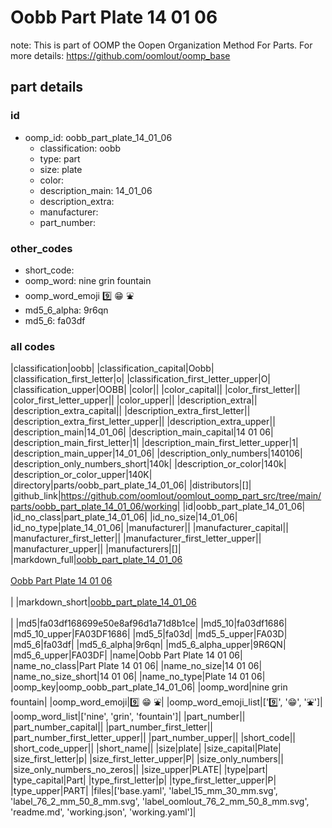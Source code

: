 # Oobb Part Plate 14 01 06  

note: This is part of OOMP the Oopen Organization Method For Parts. For more details: https://github.com/oomlout/oomp_base

##  part details





### id
* oomp_id: oobb_part_plate_14_01_06
  * classification: oobb
  * type: part
  * size: plate
  * color: 
  * description_main: 14_01_06
  * description_extra: 
  * manufacturer: 
  * part_number: 

### other_codes
* short_code: 
* oomp_word: nine grin fountain
* oomp_word_emoji :nine: :grin: :fountain:
* md5_6_alpha: 9r6qn
* md5_6: fa03df

### all codes 
|classification|oobb|
|classification_capital|Oobb|
|classification_first_letter|o|
|classification_first_letter_upper|O|
|classification_upper|OOBB|
|color||
|color_capital||
|color_first_letter||
|color_first_letter_upper||
|color_upper||
|description_extra||
|description_extra_capital||
|description_extra_first_letter||
|description_extra_first_letter_upper||
|description_extra_upper||
|description_main|14_01_06|
|description_main_capital|14 01 06|
|description_main_first_letter|1|
|description_main_first_letter_upper|1|
|description_main_upper|14_01_06|
|description_only_numbers|140106|
|description_only_numbers_short|140k|
|description_or_color|140k|
|description_or_color_upper|140K|
|directory|parts/oobb_part_plate_14_01_06|
|distributors|[]|
|github_link|https://github.com/oomlout/oomlout_oomp_part_src/tree/main/parts/oobb_part_plate_14_01_06/working|
|id|oobb_part_plate_14_01_06|
|id_no_class|part_plate_14_01_06|
|id_no_size|14_01_06|
|id_no_type|plate_14_01_06|
|manufacturer||
|manufacturer_capital||
|manufacturer_first_letter||
|manufacturer_first_letter_upper||
|manufacturer_upper||
|manufacturers|[]|
|markdown_full|[oobb_part_plate_14_01_06](https://github.com/oomlout/oomlout_oomp_part_src/tree/main/parts/oobb_part_plate_14_01_06/working)<br>[](https://github.com/oomlout/oomlout_oomp_part_src/tree/main/parts/oobb_part_plate_14_01_06/working)<br>[Oobb Part Plate 14 01 06](https://github.com/oomlout/oomlout_oomp_part_src/tree/main/parts/oobb_part_plate_14_01_06/working)<br><br>|
|markdown_short|[oobb_part_plate_14_01_06](https://github.com/oomlout/oomlout_oomp_part_src/tree/main/parts/oobb_part_plate_14_01_06/working)<br><br>|
|md5|fa03df168699e50e8af96d1a71d8b1ce|
|md5_10|fa03df1686|
|md5_10_upper|FA03DF1686|
|md5_5|fa03d|
|md5_5_upper|FA03D|
|md5_6|fa03df|
|md5_6_alpha|9r6qn|
|md5_6_alpha_upper|9R6QN|
|md5_6_upper|FA03DF|
|name|Oobb Part Plate 14 01 06|
|name_no_class|Part Plate 14 01 06|
|name_no_size|14 01 06|
|name_no_size_short|14 01 06|
|name_no_type|Plate 14 01 06|
|oomp_key|oomp_oobb_part_plate_14_01_06|
|oomp_word|nine grin fountain|
|oomp_word_emoji|:nine: :grin: :fountain:|
|oomp_word_emoji_list|[':nine:', ':grin:', ':fountain:']|
|oomp_word_list|['nine', 'grin', 'fountain']|
|part_number||
|part_number_capital||
|part_number_first_letter||
|part_number_first_letter_upper||
|part_number_upper||
|short_code||
|short_code_upper||
|short_name||
|size|plate|
|size_capital|Plate|
|size_first_letter|p|
|size_first_letter_upper|P|
|size_only_numbers||
|size_only_numbers_no_zeros||
|size_upper|PLATE|
|type|part|
|type_capital|Part|
|type_first_letter|p|
|type_first_letter_upper|P|
|type_upper|PART|
|files|['base.yaml', 'label_15_mm_30_mm.svg', 'label_76_2_mm_50_8_mm.svg', 'label_oomlout_76_2_mm_50_8_mm.svg', 'readme.md', 'working.json', 'working.yaml']|
